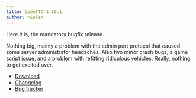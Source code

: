 ```yaml
---
title: OpenTTD 1.10.1
author: nielsm
---
```


Here it is, the mandatory bugfix release.

Nothing big, mainly a problem with the admin port protocol that caused some server administrator headaches.
Also two minor crash bugs, a game script issue, and a problem with refitting ridiculous vehicles.
Really, nothing to get excited over.

* [Download](https://www.openttd.org/downloads/openttd-releases/latest.html)
* [Changelog](https://cdn.openttd.org/openttd-releases/1.10.1/changelog.txt)
* [Bug tracker](https://github.com/OpenTTD/OpenTTD/issues)
